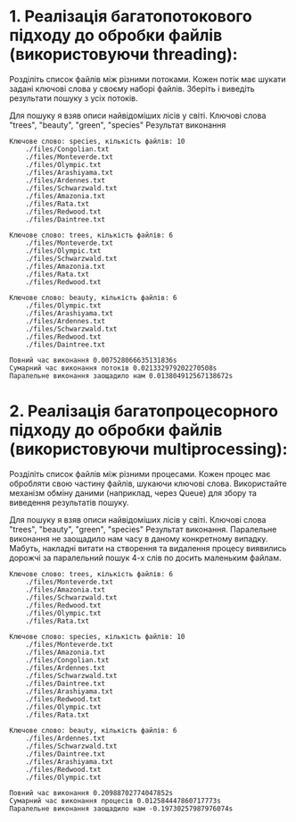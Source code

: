 # 1. Реалізація багатопотокового підходу до обробки файлів (використовуючи threading):

Розділіть список файлів між різними потоками.
Кожен потік має шукати задані ключові слова у своєму наборі файлів.
Зберіть і виведіть результати пошуку з усіх потоків.

Для пошуку я взяв описи найвідоміших лісів у світі.
Ключові слова "trees", "beauty", "green", "species"
Результат виконання

```
Ключове слово: species, кількість файлів: 10
	./files/Congolian.txt
	./files/Monteverde.txt
	./files/Olympic.txt
	./files/Arashiyama.txt
	./files/Ardennes.txt
	./files/Schwarzwald.txt
	./files/Amazonia.txt
	./files/Rata.txt
	./files/Redwood.txt
	./files/Daintree.txt

Ключове слово: trees, кількість файлів: 6
	./files/Monteverde.txt
	./files/Olympic.txt
	./files/Schwarzwald.txt
	./files/Amazonia.txt
	./files/Rata.txt
	./files/Redwood.txt

Ключове слово: beauty, кількість файлів: 6
	./files/Olympic.txt
	./files/Arashiyama.txt
	./files/Ardennes.txt
	./files/Schwarzwald.txt
	./files/Redwood.txt
	./files/Daintree.txt

Повний час виконання 0.007528066635131836s
Сумарний час виконання потоків 0.021332979202270508s
Паралельне виконання заощадило нам 0.013804912567138672s
```

# 2. Реалізація багатопроцесорного підходу до обробки файлів (використовуючи multiprocessing):

Розділіть список файлів між різними процесами.
Кожен процес має обробляти свою частину файлів, шукаючи ключові слова.
Використайте механізм обміну даними (наприклад, через Queue) для збору та виведення результатів пошуку.

Для пошуку я взяв описи найвідоміших лісів у світі.
Ключові слова "trees", "beauty", "green", "species"
Результат виконання.
Паралельне виконання не заощадило нам часу в даному конкретному випадку.
Мабуть, накладні витати на створення та видалення процесу виявились дорожчі за паралельний пошук 4-х слів по досить маленьким файлам.

```
Ключове слово: trees, кількість файлів: 6
	./files/Monteverde.txt
	./files/Amazonia.txt
	./files/Schwarzwald.txt
	./files/Redwood.txt
	./files/Olympic.txt
	./files/Rata.txt

Ключове слово: species, кількість файлів: 10
	./files/Monteverde.txt
	./files/Amazonia.txt
	./files/Congolian.txt
	./files/Ardennes.txt
	./files/Schwarzwald.txt
	./files/Daintree.txt
	./files/Arashiyama.txt
	./files/Redwood.txt
	./files/Olympic.txt
	./files/Rata.txt

Ключове слово: beauty, кількість файлів: 6
	./files/Ardennes.txt
	./files/Schwarzwald.txt
	./files/Daintree.txt
	./files/Arashiyama.txt
	./files/Redwood.txt
	./files/Olympic.txt

Повний час виконання 0.20988702774047852s
Сумарний час виконання процесів 0.012584447860717773s
Паралельне виконання заощадило нам -0.19730257987976074s
```
